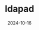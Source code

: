 ---
layout: post
title:  "ldapad"
date: "2024-10-16"
category: "Tools"
tags: ["Active Directory", "LDAP", "Python", "ldap3"]
---